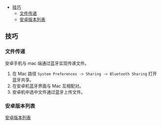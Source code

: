 - [技巧](#技巧)
  - [文件传递](#文件传递)
  - [安卓版本列表](#安卓版本列表)

## 技巧

### 文件传递

安卓手机与 mac 端通过蓝牙实现传递文件。

1. 在 Mac 路径 `System Preferences -> Sharing -> Bluetooth Sharing` 打开蓝牙共享。
2. 在安卓机蓝牙界面与 Mac 互相配对。
3. 安卓机中选中文件通过蓝牙上传文件。

### 安卓版本列表

[安卓版本列表](https://zh.m.wikipedia.org/zh-sg/Android%E7%89%88%E6%9C%AC%E5%88%97%E8%A1%A8)